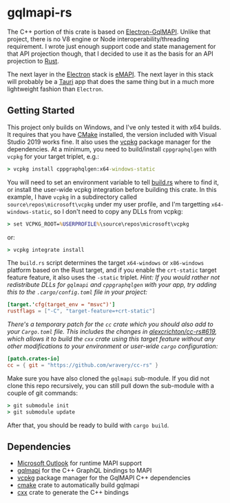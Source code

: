 # gqlmapi-rs

The C++ portion of this crate is based on [Electron-GqlMAPI](https://github.com/microsoft/electron-gqlmapi).
Unlike that project, there is no V8 engine or Node interoperability/threading requirement. I wrote just enough
support code and state management for that API projection though, that I decided to use it as the basis for
an API projection to [Rust](https://www.rust-lang.org/).

The next layer in the [Electron](https://www.electronjs.org/) stack is
[eMAPI](https://github.com/microsoft/eMAPI). The next layer in this stack will probably be a
[Tauri](https://tauri.studio/en) app that does the same thing but in a much more lightweight fashion than
`Electron`.

## Getting Started

This project only builds on Windows, and I've only tested it with x64 builds. It requires that you have
[CMake](https://cmake.org/) installed, the version included with Visual Studio 2019 works fine. It also uses
the [vcpkg](https://github.com/microsoft/vcpkg) package manager for the dependencies. At a minimum, you need
to build/install `cppgraphqlgen` with `vcpkg` for your target triplet, e.g.:

```cmd
> vcpkg install cppgraphqlgen:x64-windows-static
```

You will need to set an environment variable to tell [build.rs](./build.rs) where to find it, or install the
user-wide vcpkg integration before building this crate. In this example, I have `vcpkg` in a subdirectory
called `source\repos\microsoft\vcpkg` under my user profile, and I'm targetting `x64-windows-static`, so I
don't need to copy any DLLs from vcpkg:

```cmd
> set VCPKG_ROOT=%USERPROFILE%\source\repos\microsoft\vcpkg
```

or:

```cmd
> vcpkg integrate install
```

The `build.rs` script determines the target `x64-windows` or `x86-windows` platform based on the Rust target,
and if you enable the `crt-static` target feature feature, it also uses the `-static` triplet. _Hint: If you
would rather not redistribute DLLs for `gqlmapi` and `cppgraphqlgen` with your app, try adding this to the
`.cargo/config.toml` file in your project:_

```toml
[target.'cfg(target_env = "msvc")']
rustflags = ["-C", "target-feature=+crt-static"]
```

_There's a temporary patch for the `cc` crate which you should also add to your `Cargo.toml` file. This includes
the changes in [alexcrichton/cc-rs#619](https://github.com/alexcrichton/cc-rs/pull/619), which allows it to
build the `cxx` crate using this target feature without any other modifications to your environment or user-wide
`cargo` configuration:_

```toml
[patch.crates-io]
cc = { git = "https://github.com/wravery/cc-rs" }
```


Make sure you have also cloned the `gqlmapi` sub-module. If you did not clone this repo recursively, you
can still pull down the sub-module with a couple of git commands:

```cmd
> git submodule init
> git submodule update
```

After that, you should be ready to build with `cargo build`.

## Dependencies

- [Microsoft Outlook](https://en.wikipedia.org/wiki/Microsoft_Outlook) for runtime MAPI support
- [gqlmapi](https://github.com/microsoft/gqlmapi) for the C++ GraphQL bindings to MAPI
- [vcpkg](https://github.com/microsoft/vcpkg) package manager for the GqlMAPI C++ dependencies
- [cmake](https://docs.rs/crate/cmake/0.1.45) crate to automatically build gqlmapi
- [cxx](https://docs.rs/crate/cxx/1.0.54) crate to generate the C++ bindings
